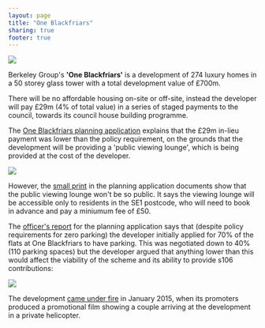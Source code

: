```yaml
---
layout: page
title: "One Blackfriars"
sharing: true
footer: true
---
```

![](http://crappistmartin.gitub.io/images/oneblackfriars.png)

Berkeley Group's __'One Blackfriars'__ is a development of 274 luxury homes in a 50 storey glass tower with a total development value of £700m.

There will be no affordable housing on-site or off-site, instead the developer will pay £29m (4% of total value) in a series of staged payments to the council, towards its council house building programme. 

The [One Blackfriars planning application](http://planbuild.southwark.gov.uk/documents/?casereference=12/AP/1784&system=DC) explains that the £29m in-lieu payment was lower than the policy requirement, on the grounds that the development will be providing a 'public viewing lounge', which is being provided at the cost of the developer. 

![](http://www.london-se1.co.uk/news/imageuploads/1349877689_80.177.117.97.jpg)

However, the [small print](http://planbuild.southwark.gov.uk/documents/?GetDocument=%7b%7b%7b!sk%2bEbHwM0x7SbbHfJ%2bPlUg%3d%3d!%7d%7d%7d) in the planning application documents show that the public viewing lounge won't be so public. It says the viewing lounge will be accessible only to residents in the SE1 postcode, who will need to book in advance and pay a miniumum fee of £50.

The [officer's report](http://planbuild.southwark.gov.uk/documents/?GetDocument=%7b%7b%7b!N3XzHN1XX76Wjzxddhd13g%3d%3d!%7d%7d%7d) for the planning application says that (despite policy requirements for zero parking) the developer initially applied for 70% of the flats at One Blackfriars to have parking. This was negotiated down to 40% (110 parking spaces) but the developer argued that anything lower than this would affect the viability of the scheme and its ability to provide s106 contributions:

![](http://crappistmartin.github.io/images/oneblackfriarsparking.png)

The development [came under fire](http://www.standard.co.uk/news/london/luxury-london-flat-advert-branded-the-creepiest-thing-you-will-ever-see-9966793.html) in January 2015, when its promoters produced a promotional film showing a couple arriving at the development in a private helicopter.

